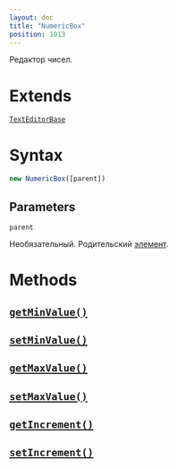 ```yaml
---
layout: doc
title: "NumericBox"
position: 1013
---
```


Редактор чисел.

# Extends

[`TextEditorBase`](../TextEditorBase/)

# Syntax

```js
new NumericBox([parent])
```

## Parameters

`parent`

Необязательный. Родительский [элемент](../../KeyConcepts/Element/).

# Methods

## [`getMinValue()`](NumericBox.getMinValue/)
## [`setMinValue()`](NumericBox.setMinValue/)
## [`getMaxValue()`](NumericBox.getMaxValue/)
## [`setMaxValue()`](NumericBox.setMaxValue/)
## [`getIncrement()`](NumericBox.getIncrement/)
## [`setIncrement()`](NumericBox.setIncrement/)
